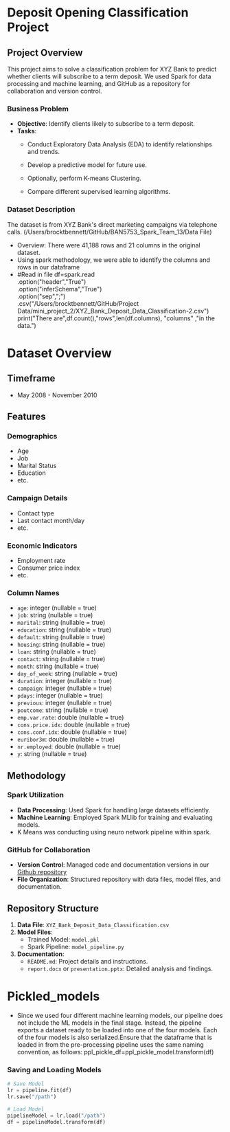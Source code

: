 # Deposit Opening Classification Project

## Project Overview
This project aims to solve a classification problem for XYZ Bank to predict whether clients will subscribe to a term deposit. We used Spark for data processing and machine learning, and GitHub as a repository for collaboration and version control.

### Business Problem
- **Objective**: Identify clients likely to subscribe to a term deposit.
- **Tasks**:
  - Conduct Exploratory Data Analysis (EDA) to identify relationships and trends.
  
  - Develop a predictive model for future use.
  - Optionally, perform K-means Clustering.
  - Compare different supervised learning algorithms.

### Dataset Description
The dataset is from XYZ Bank's direct marketing campaigns via telephone calls.
(/Users/brocktbennett/GitHub/BAN5753_Spark_Team_13/Data File)
- Overview: There were 41,188 rows and 21 columns in the original dataset. 
 - Using spark methodology, we were able to identify the columns and rows in our dataframe 
 - #Read in file
df=spark.read \
 .option("header","True")\
 .option("inferSchema","True")\
 .option("sep",";")\
 .csv("/Users/brocktbennett/GitHub/Project Data/mini_project_2/XYZ_Bank_Deposit_Data_Classification-2.csv")
print("There are",df.count(),"rows",len(df.columns),
      "columns" ,"in the data.") 


# Dataset Overview

## Timeframe
- May 2008 - November 2010

## Features

### Demographics
- Age
- Job
- Marital Status
- Education
- etc.

### Campaign Details
- Contact type
- Last contact month/day
- etc.

### Economic Indicators
- Employment rate
- Consumer price index
- etc.

### Column Names
- `age`: integer (nullable = true)
- `job`: string (nullable = true)
- `marital`: string (nullable = true)
- `education`: string (nullable = true)
- `default`: string (nullable = true)
- `housing`: string (nullable = true)
- `loan`: string (nullable = true)
- `contact`: string (nullable = true)
- `month`: string (nullable = true)
- `day_of_week`: string (nullable = true)
- `duration`: integer (nullable = true)
- `campaign`: integer (nullable = true)
- `pdays`: integer (nullable = true)
- `previous`: integer (nullable = true)
- `poutcome`: string (nullable = true)
- `emp.var.rate`: double (nullable = true)
- `cons.price.idx`: double (nullable = true)
- `cons.conf.idx`: double (nullable = true)
- `euribor3m`: double (nullable = true)
- `nr.employed`: double (nullable = true)
- `y`: string (nullable = true)

## Methodology
### Spark Utilization
- **Data Processing**: Used Spark for handling large datasets efficiently.
- **Machine Learning**: Employed Spark MLlib for training and evaluating models.
- K Means was conducting using neuro network pipeline within spark. 

### GitHub for Collaboration
- **Version Control**: Managed code and documentation versions in our [Github repository](https://github.com/brocktbennett/BAN5753_Spark_Team_13)
- **File Organization**: Structured repository with data files, model files, and documentation.

## Repository Structure
1. **Data File**: `XYZ_Bank_Deposit_Data_Classification.csv`
2. **Model Files**:
   - Trained Model: `model.pkl`
   - Spark Pipeline: `model_pipeline.py`
3. **Documentation**:
   - `README.md`: Project details and instructions.
   - `report.docx` or `presentation.pptx`: Detailed analysis and findings.

# Pickled_models
- Since we used four different machine learning models, our pipeline does not include the ML models in the final stage.  Instead, the pipeline exports a dataset ready to be loaded into one of the four models.  Each of the four models is also serialized.Ensure that the dataframe that is loaded in from the pre-processing pipeline uses the same naming convention, as follows: ppl_pickle_df=ppl_pickle_model.transform(df)

### Saving and Loading Models
```python
# Save Model
lr = pipeline.fit(df)
lr.save("/path")

# Load Model
pipelineModel = lr.load("/path")
df = pipelineModel.transform(df)

